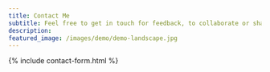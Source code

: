 ```yaml
---
title: Contact Me
subtitle: Feel free to get in touch for feedback, to collaborate or share project ideas !
description: 
featured_image: /images/demo/demo-landscape.jpg
---
```


{% include contact-form.html %}


